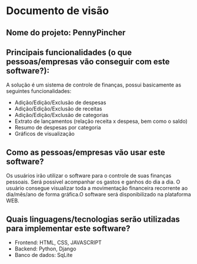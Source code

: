 # Documento de visão

## Nome do projeto: PennyPincher

## Principais funcionalidades (o que pessoas/empresas vão conseguir com este software?):

A solução é um sistema de controle de finanças, possui basicamente as seguintes funcionalidades:

* Adição/Edição/Exclusão de despesas
* Adição/Edição/Exclusão de receitas 
* Adição/Edição/Exclusão de categorias
* Extrato de lançamentos (relação receita x despesa, bem como o saldo)
* Resumo de despesas por categoria
* Gráficos de visualização

## Como as pessoas/empresas vão usar este software?

Os usuários irão utilizar o software para o controle de suas finanças pessoais. Será possivel acompanhar os gastos e ganhos do dia a dia. O usuário consegue visualizar toda a movimentação financeira recorrente ao dia/mês/ano de forma gráfica.O software será disponibilizado na plataforma WEB. 

## Quais linguagens/tecnologias serão utilizadas para implementar este software?

* Frontend: HTML, CSS, JAVASCRIPT
* Backend: Python, Django 
* Banco de dados: SqLite
